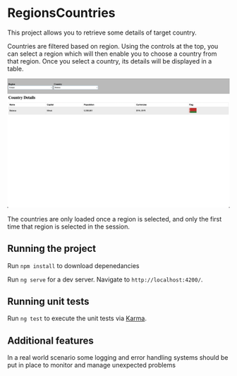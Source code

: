 # RegionsCountries

This project allows you to retrieve some details of target country.

Countries are filtered based on region. Using the controls at the top, you can select a region which will then enable you to choose a country from that region. Once you select a country, its details will be displayed in a table.

![Example](src/assets/example.png)

The countries are only loaded once a region is selected, and only the first time that region is selected in the session.

## Running the project

Run `npm install` to download depenedancies

Run `ng serve` for a dev server. Navigate to `http://localhost:4200/`.

## Running unit tests

Run `ng test` to execute the unit tests via [Karma](https://karma-runner.github.io).

## Additional features

In a real world scenario some logging and error handling systems should be put in place to monitor and manage unexpected problems